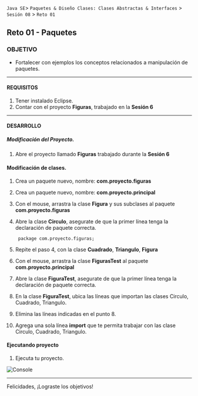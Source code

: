  
`Java SE`> `Paquetes & Diseño Clases: Clases Abstractas & Interfaces` > `Sesión 08` > `Reto 01`

## Reto 01 - Paquetes

### OBJETIVO

- Fortalecer con ejemplos los conceptos relacionados a manipulación de paquetes.
<hr>

#### REQUISITOS

1. Tener instalado Eclipse.
2. Contar con el proyecto <b>Figuras</b>, trabajado en la <b>Sesión 6</b>

<hr>

#### DESARROLLO

##### Modificación del Proyecto.

1. Abre el proyecto llamado <b>Figuras</b> trabajado durante la <b>Sesión 6</b>
   
#### Modificación de clases.

1. Crea un paquete nuevo, nombre: <b>com.proyecto.figuras</b>
2. Crea un paquete nuevo, nombre: <b>com.proyecto.principal</b>		
3. Con el mouse, arrastra la clase <b>Figura</b> y sus subclases al paquete <b>com.proyecto.figuras</b>
4. Abre la clase <b>Circulo</b>, asegurate de que la primer línea tenga la declaración de paquete correcta.

		package com.proyecto.figuras;

5. Repite el paso 4, con la clase <b>Cuadrado</b>, <b>Triangulo</b>, <b>Figura</b>
6. Con el mouse, arrastra la clase <b>FigurasTest</b> al paquete <b>com.proyecto.principal</b>	
7. Abre la clase <b>FiguraTest</b>, asegurate de que la primer línea tenga la declaración de paquete correcta.
8. En la clase <b>FiguraTest</b>, ubica las líneas que importan las clases Circulo, Cuadrado, Triangulo.
9. Elimina las líneas indicadas en el punto 8.
10. Agrega una sola línea <b>import</b> que te permita trabajar con las clase Circulo, Cuadrado, Triangulo.
	
#### Ejecutando proyecto

1. Ejecuta tu proyecto.

![Console](https://user-images.githubusercontent.com/56565204/67810841-012cdd80-fa61-11e9-873f-8098b65cce05.png)

<hr>

Felicidades, ¡Lograste los objetivos!
